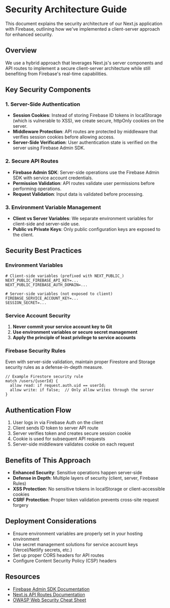 # Security Architecture Guide

This document explains the security architecture of our Next.js application with Firebase, outlining how we've implemented a client-server approach for enhanced security.

## Overview

We use a hybrid approach that leverages Next.js's server components and API routes to implement a secure client-server architecture while still benefiting from Firebase's real-time capabilities.

## Key Security Components

### 1. Server-Side Authentication

- **Session Cookies**: Instead of storing Firebase ID tokens in localStorage (which is vulnerable to XSS), we create secure, httpOnly cookies on the server.
- **Middleware Protection**: API routes are protected by middleware that verifies session cookies before allowing access.
- **Server-Side Verification**: User authentication state is verified on the server using Firebase Admin SDK.

### 2. Secure API Routes

- **Firebase Admin SDK**: Server-side operations use the Firebase Admin SDK with service account credentials.
- **Permission Validation**: API routes validate user permissions before performing operations.
- **Request Validation**: Input data is validated before processing.

### 3. Environment Variable Management

- **Client vs Server Variables**: We separate environment variables for client-side and server-side use.
- **Public vs Private Keys**: Only public configuration keys are exposed to the client.

## Security Best Practices

### Environment Variables

```
# Client-side variables (prefixed with NEXT_PUBLIC_)
NEXT_PUBLIC_FIREBASE_API_KEY=...
NEXT_PUBLIC_FIREBASE_AUTH_DOMAIN=...

# Server-side variables (not exposed to client)
FIREBASE_SERVICE_ACCOUNT_KEY=...
SESSION_SECRET=...
```

### Service Account Security

1. **Never commit your service account key to Git**
2. **Use environment variables or secure secret management**
3. **Apply the principle of least privilege to service accounts**

### Firebase Security Rules

Even with server-side validation, maintain proper Firestore and Storage security rules as a defense-in-depth measure.

```
// Example Firestore security rule
match /users/{userId} {
  allow read: if request.auth.uid == userId;
  allow write: if false;  // Only allow writes through the server
}
```

## Authentication Flow

1. User logs in via Firebase Auth on the client
2. Client sends ID token to server API route
3. Server verifies token and creates secure session cookie
4. Cookie is used for subsequent API requests
5. Server-side middleware validates cookie on each request

## Benefits of This Approach

- **Enhanced Security**: Sensitive operations happen server-side
- **Defense in Depth**: Multiple layers of security (client, server, Firebase Rules)
- **XSS Protection**: No sensitive tokens in localStorage or client-accessible cookies
- **CSRF Protection**: Proper token validation prevents cross-site request forgery

## Deployment Considerations

- Ensure environment variables are properly set in your hosting environment
- Use secret management solutions for service account keys (Vercel/Netlify secrets, etc.)
- Set up proper CORS headers for API routes
- Configure Content Security Policy (CSP) headers

## Resources

- [Firebase Admin SDK Documentation](https://firebase.google.com/docs/admin/setup)
- [Next.js API Routes Documentation](https://nextjs.org/docs/api-routes/introduction)
- [OWASP Web Security Cheat Sheet](https://cheatsheetseries.owasp.org/)
